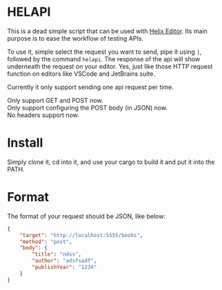 # HELAPI
This is a dead simple script that can be used with [Helix Editor](https://github.com/helix-editor/helix).
Its main purpose is to ease the workflow of testing APIs.

To use it, simple select the request you want to send, pipe it using `|`, followed by the 
command `helapi`. The response of the api will show underneath the request on your editor.
Yes, just like those HTTP request function on editors like VSCode and JetBrains suite.

Currently it only support sending one api request per time.

Only support GET and POST now.  
Only support configuring the POST body (in JSON) now.  
No headers support now.  

# Install
Simply clone it, cd into it, and use your cargo to build it and put it into the PATH.

# Format
The format of your request should be JSON, like below:

```json
{
    "target": "http://localhost:5555/books",
    "method": "post",
    "body": {
        "title": "ndss",
        "author": "adsfsadf",
        "publishYear": "1234"
    }
}
```

